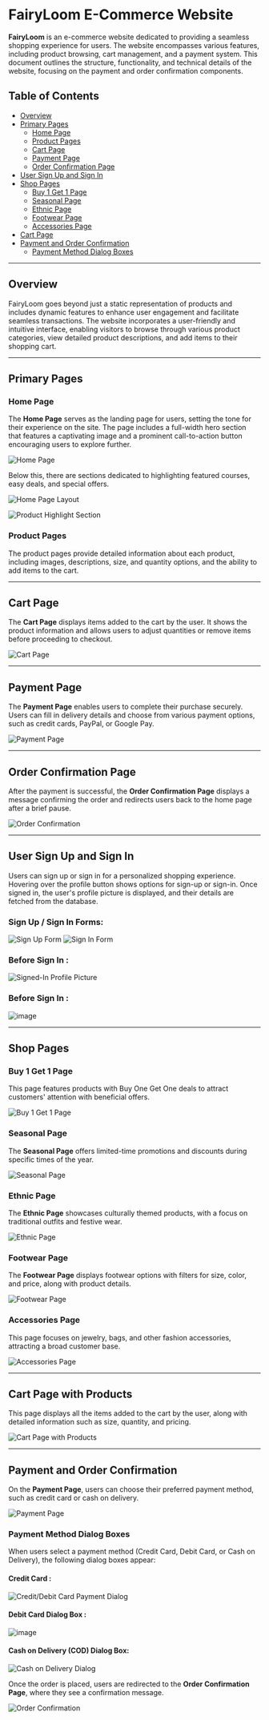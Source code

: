 
# FairyLoom E-Commerce Website

**FairyLoom** is an e-commerce website dedicated to providing a seamless shopping experience for users. The website encompasses various features, including product browsing, cart management, and a payment system. This document outlines the structure, functionality, and technical details of the website, focusing on the payment and order confirmation components.

## Table of Contents
- [Overview](#overview)
- [Primary Pages](#primary-pages)
  - [Home Page](#home-page)
  - [Product Pages](#product-pages)
  - [Cart Page](#cart-page)
  - [Payment Page](#payment-page)
  - [Order Confirmation Page](#order-confirmation-page)
- [User Sign Up and Sign In](#user-sign-up-and-sign-in)
- [Shop Pages](#shop-pages)
  - [Buy 1 Get 1 Page](#buy-1-get-1-page)
  - [Seasonal Page](#seasonal-page)
  - [Ethnic Page](#ethnic-page)
  - [Footwear Page](#footwear-page)
  - [Accessories Page](#accessories-page)
- [Cart Page](#cart-page-with-products)
- [Payment and Order Confirmation](#payment-and-order-confirmation)
  - [Payment Method Dialog Boxes](#payment-method-dialog-boxes)

---

## Overview

FairyLoom goes beyond just a static representation of products and includes dynamic features to enhance user engagement and facilitate seamless transactions. The website incorporates a user-friendly and intuitive interface, enabling visitors to browse through various product categories, view detailed product descriptions, and add items to their shopping cart.

---

## Primary Pages

### Home Page
The **Home Page** serves as the landing page for users, setting the tone for their experience on the site. The page includes a full-width hero section that features a captivating image and a prominent call-to-action button encouraging users to explore further.

![Home Page](https://github.com/user-attachments/assets/b48c4da5-3115-47ac-abc5-9cde3583c337)

Below this, there are sections dedicated to highlighting featured courses, easy deals, and special offers.

![Home Page Layout](https://github.com/user-attachments/assets/04f3e047-2daa-4537-9afb-de6c8f683417)

![Product Highlight Section](https://github.com/user-attachments/assets/b7342845-d3c1-4916-8cee-84a663fe9edd)

### Product Pages
The product pages provide detailed information about each product, including images, descriptions, size, and quantity options, and the ability to add items to the cart.

---

## Cart Page

The **Cart Page** displays items added to the cart by the user. It shows the product information and allows users to adjust quantities or remove items before proceeding to checkout.

![Cart Page](https://github.com/user-attachments/assets/8e35155c-d1f4-4d41-9ec0-fe941b411a7a)

---

## Payment Page
The **Payment Page** enables users to complete their purchase securely. Users can fill in delivery details and choose from various payment options, such as credit cards, PayPal, or Google Pay.

![Payment Page](https://github.com/user-attachments/assets/c87f44d1-5ab0-4cba-8125-fe6a96681328)

---

## Order Confirmation Page
After the payment is successful, the **Order Confirmation Page** displays a message confirming the order and redirects users back to the home page after a brief pause.

![Order Confirmation](https://github.com/user-attachments/assets/0e2b664e-9115-4ac5-9c32-2d315636983e)

---

## User Sign Up and Sign In
Users can sign up or sign in for a personalized shopping experience. Hovering over the profile button shows options for sign-up or sign-in. Once signed in, the user's profile picture is displayed, and their details are fetched from the database.

### Sign Up / Sign In Forms:
![Sign Up Form](https://github.com/user-attachments/assets/e6453195-3517-4eee-8c3f-613d984340e9)
![Sign In Form](https://github.com/user-attachments/assets/f664813e-9a4b-4421-bbec-18c23e4fafa5)

### Before Sign In :
![Signed-In Profile Picture](https://github.com/user-attachments/assets/a4c203a9-f412-45aa-a200-c19095c37a22)
### Before Sign In :
![image](https://github.com/user-attachments/assets/33f20343-94ea-4e7d-81e9-fe3d59083b83)

---

## Shop Pages

### Buy 1 Get 1 Page
This page features products with Buy One Get One deals to attract customers' attention with beneficial offers.

![Buy 1 Get 1 Page](https://github.com/user-attachments/assets/3531716a-b56e-483b-9e71-9172f3c0fa11)

### Seasonal Page
The **Seasonal Page** offers limited-time promotions and discounts during specific times of the year.

![Seasonal Page](https://github.com/user-attachments/assets/5ed9bf9b-5092-4a67-928d-d6e3185d1f0b)

### Ethnic Page
The **Ethnic Page** showcases culturally themed products, with a focus on traditional outfits and festive wear.

![Ethnic Page](https://github.com/user-attachments/assets/badb2d1d-b296-417a-b9dc-39e45e964094)

### Footwear Page
The **Footwear Page** displays footwear options with filters for size, color, and price, along with product details.

![Footwear Page](https://github.com/user-attachments/assets/2dc1e49d-b2f7-4a92-a6ff-f8bcb48a3581)

### Accessories Page
This page focuses on jewelry, bags, and other fashion accessories, attracting a broad customer base.

![Accessories Page](https://github.com/user-attachments/assets/8433e4e9-fdfe-4f76-9f49-f0e3a82e2337)

---

## Cart Page with Products
This page displays all the items added to the cart by the user, along with detailed information such as size, quantity, and pricing.

![Cart Page with Products](https://github.com/user-attachments/assets/da406335-47fa-45cb-9e50-5c6b05553284)

---

## Payment and Order Confirmation

On the **Payment Page**, users can choose their preferred payment method, such as credit card or cash on delivery.

![Payment Page](https://github.com/user-attachments/assets/c87f44d1-5ab0-4cba-8125-fe6a96681328)

### Payment Method Dialog Boxes
When users select a payment method (Credit Card, Debit Card, or Cash on Delivery), the following dialog boxes appear:

#### Credit Card :
![Credit/Debit Card Payment Dialog](https://github.com/user-attachments/assets/6cd52b6d-9cb2-4998-af0b-4c1fb8eaf181)

#### Debit Card Dialog Box :
![image](https://github.com/user-attachments/assets/5aafd15b-05e8-4916-bbdd-cad9bc162897)

#### Cash on Delivery (COD) Dialog Box:
![Cash on Delivery Dialog](https://github.com/user-attachments/assets/340a392e-2778-43ed-8f91-91054e29a49a)

Once the order is placed, users are redirected to the **Order Confirmation Page**, where they see a confirmation message.

![Order Confirmation](https://github.com/user-attachments/assets/0e2b664e-9115-4ac5-9c32-2d315636983e)

